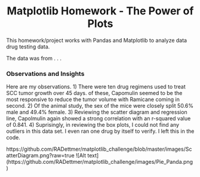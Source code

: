 # <div align="center">**Matplotlib Homework - The Power of Plots**<div>

This homework/project works with Pandas and Matplotlib to analyze data drug testing data.

The data was from . . .

### Observations and Insights

<p>
Here are my observations. 
1) There were ten drug regimens used to treat SCC tumor growth over 45 days. of these, Capomulin seemed to be the most responsive to reduce the tumor volume with Ramicane coming in second.
2) Of the animal study, the sex of the mice were closely split 50.6% male and 49.4% female. 
3) Reviewing the scatter diagram and regression line, Capolmulin again showed a strong correlation with an r-squared value of 0.841. 
4) Suprisingly, in reviewing the box plots, I could not find any outliers in this data set. I even ran one drug by itself to verify. I left this in the code.
<p/>
https://github.com/RADettmer/matplotlib_challenge/blob/master/images/ScatterDiagram.png?raw=true
![Alt text](https://github.com/RADettmer/matplotlib_challenge/images/Pie_Panda.png)